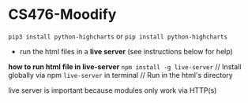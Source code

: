 # CS476-Moodify

`pip3 install python-highcharts`
or `pip install python-highcharts`

- run the html files in a **live server** (see instructions below for help)

**how to run html file in live-server**
`npm install -g live-server` // Install globally via npm
`live-server` in terminal // Run in the html's directory

live server is important because modules only work via HTTP(s)
